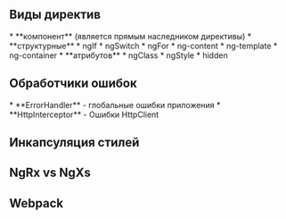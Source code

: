 <h2>Виды директив</h2>
* **компонент** (является прямым наследником директивы)
* **структурные**
  * ngIf
  * ngSwitch
  * ngFor
  * ng-content
  * ng-template
  * ng-container
* **атрибутов**
  * ngClass
  * ngStyle
  * hidden

<h2>Обработчики ошибок</h2>
* **ErrorHandler** - глобальные ошибки приложения
* **HttpInterceptor** - Ошибки HttpClient

<h2>Инкапсуляция стилей</h2>


<h2>NgRx vs NgXs</h2>

<h2>Webpack</h2>